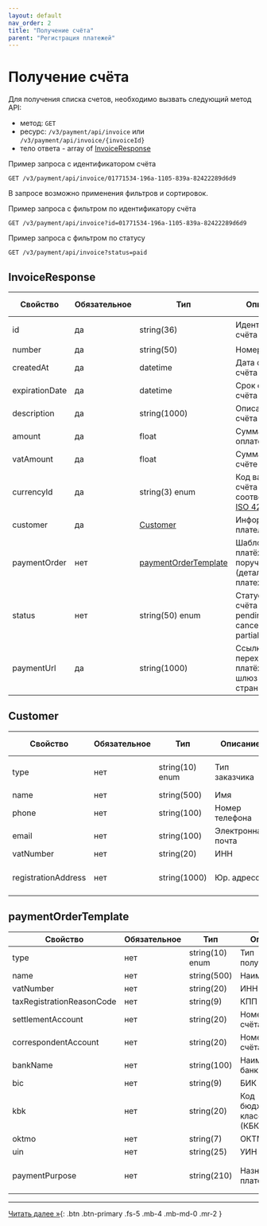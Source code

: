 ```yaml
---
layout: default
nav_order: 2
title: "Получение счёта"
parent: "Регистрация платежей"
---
```


# Получение счёта

Для получения списка счетов, необходимо вызвать следующий метод API:

- метод: `GET`
- ресурс: `/v3/payment/api/invoice` или `/v3/payment/api/invoice/{invoiceId}`
- тело ответа - array of [InvoiceResponse](/docs/payment/get/#invoiceresponse)


Пример запроса с идентификатором счёта
```
GET /v3/payment/api/invoice/01771534-196a-1105-839a-82422289d6d9
```

В запросе возможно применения фильтров и сортировок.

Пример запроса с фильтром по идентификатору счёта
```
GET /v3/payment/api/invoice?id=01771534-196a-1105-839a-82422289d6d9
```
Пример запроса с фильтром по статусу
```
GET /v3/payment/api/invoice?status=paid
```

## InvoiceResponse

| Свойство       | Обязательное | Тип                           | Описание                                                                | Пример значения                        |
|----------------|--------------|-------------------------------|-------------------------------------------------------------------------|----------------------------------------|
| id             | да           | string(36)                    | Идентификатор счёта                                                     | `01771534-1a57-f184-dee3-ebeb91dded76` |
| number         | да           | string(50)                    | Номер счёта                                                             | `123-123212`                           |
| createdAt      | да           | datetime                      | Дата создания счёта                                                     | `2023-12-22T00:00:00+00:00`            |
| expirationDate | да           | datetime                      | Срок оплаты счёта                                                       | `2023-12-25T00:00:00+00:00`            |
| description    | да           | string(1000)                  | Описание счёта                                                          | `Оплата номера в отеле`                |
| amount         | да           | float                         | Сумма счёта (к оплате)                                                  | `19658.45`                             |
| vatAmount      | да           | float                         | Сумма НДС в счёте                                                       | `156.56`                               |
| currencyId     | да           | string(3) enum                | Код валюты счёта в соответствии с [ISO 4217](/docs/dictionary/iso4217/) | `RUB`, `USD`,`EUR`, `GBP`              |
| customer       | да           | [Customer](#customer)         | Информация о плательщике                                                |                                        |
| paymentOrder   | нет          | [paymentOrderTemplate](#paymentOrderTemplate) | Шаблон платёжного поручения (детали платежа)            |                                        |
| status         | нет          | string(50) enum               | Статус оплаты счёта (paid, pending, canceled, partial)                  | `paid`                                 |
| paymentUrl     | да           | string(1000)                  | Ссылка для перехода на платёжный шлюз на страницу счёта                 |                                        |

## Customer

| Свойство            | Обязательное | Тип             | Описание          | Пример значения                                      |
|---------------------|--------------|-----------------|-------------------|------------------------------------------------------|
| type                | нет          | string(10) enum | Тип заказчика     | `legal` - юр. лицо, `private` - физ лицо             |
| name                | нет          | string(500)     | Имя               | `Peter`                                              |
| phone               | нет          | string(100)     | Номер телефона    | `79001112233`                                        |
| email               | нет          | string(100)     | Электронная почта | `peter@domain.com`                                   |
| vatNumber           | нет          | string(20)      | ИНН               | `7710044140`                                         |
| registrationAddress | нет          | string(1000)    | Юр. адресс        | `190000, Санкт-Петербург, Невский пр. 147, офис 321` |

## paymentOrderTemplate

| Свойство                  | Обязательное | Тип             | Описание           | Пример значения                                                |
|---------------------------|--------------|-----------------|--------------------|----------------------------------------------------------------|
| type                      | нет          | string(10) enum | Тип получателя     | `legal` - юр. лицо, `private` - физ лицо                       |
| name                      | нет          | string(500)     | Наименование       | `ООО Ромашка`                                                  |
| vatNumber                 | нет          | string(20)      | ИНН                | `7710044140`                                                   |
| taxRegistrationReasonCode | нет          | string(9)       | КПП                | `770001001`                                                    |
| settlementAccount         | нет          | string(20)      | Номер расчт. счёта | `40702810800190000253`                                         |
| correspondentAccount      | нет          | string(20)      | Номер корр. счёта  | `30101810700000000187`                                         |
| bankName                  | нет          | string(100)     | Наименование банка | `ПАО ВТБ`                                                      |
| bic                       | нет          | string(9)       | БИК                | `044039142`                                                    |
| kbk                       | нет          | string(20)      | Код бюджетной классификации (КБК) | `18210501011011000110`                          |
| oktmo                     | нет          | string(7)       | ОКТМО              | `40000000`                                                     |
| uin                       | нет          | string(25)      | УИН                | `34934876203474`                                               |
| paymentPurpose            | нет          | string(210)     | Назначение платежа | `Оплата по счёту №10-2946153 за авиабилеты, НДС не выделяется` |



---

[Читать далее &raquo;](/docs/payment/confirm_payment){: .btn .btn-primary .fs-5 .mb-4 .mb-md-0 .mr-2 }
